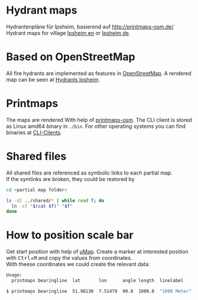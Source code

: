 # Hydrant maps
Hydrantenpläne für Ipsheim, basierend auf http://printmaps-osm.de/
Hydrant maps for village [Ipsheim en](https://en.wikipedia.org/wiki/Ipsheim) or [Ipsheim de](https://de.wikipedia.org/wiki/Ipsheim).

# Based on OpenStreetMap
All fire hydrants are implemented as features in [OpenStreetMap](https://www.openstreetmap.org/). A rendered map can be seen at [Hydrants Ipsheim](http://www.openfiremap.de/?zoom=16&lat=49.52867&lon=10.48735&layers=B00000).

# Printmaps
The maps are rendered With help of [printmaps-osm](http://printmaps-osm.de/de/index.html).
The CLI client is stored as Linux amd64 binary in `./bin`. For other operating systems you can find binaries at [CLI-Clients](http://printmaps-osm.de/de/client.html).

# Shared files
All shared files are referenced as symbolic links to each partial map.  
If the symlinks are broken, they could be restored by  

```bash
cd <partial map folder>

ls -d1 ../shared/* | while read f; do
  ln -sf "$(cat $f)" "$f"
done
```

# How to position scale bar
Get start position with help of [uMap](https://umap.openstreetmap.fr/de/map/new/). Create a marker at interested position with <kbd>Ctrl</kbd>+<kbd>M</kbd> and copy the values from coordinates.  
With theese coordinates we could create the relevant data:

```bash
Usage:
  printmaps bearingline  lat       lon      angle length  linelabel     filename

$ printmaps bearingline  51.98130  7.51479  90.0  1000.0  "1000 Meter"  scalebar-1000
```

